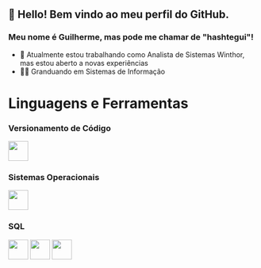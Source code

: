 ## 👋 Hello! Bem vindo ao meu perfil do GitHub.
### Meu nome é Guilherme, mas pode me chamar de "hashtegui"!


- 🔭 Atualmente estou trabalhando como Analista de Sistemas Winthor, mas estou aberto a novas experiências
- :man_student: Granduando em Sistemas de Informação

# Linguagens e Ferramentas
### Versionamento de Código
<img src="https://cdn.jsdelivr.net/gh/devicons/devicon/icons/git/git-original.svg" witdh=40 height=40/>

### Sistemas Operacionais
<img src="https://cdn.jsdelivr.net/gh/devicons/devicon/icons/linux/linux-original.svg" witdh=40 height=40/>

### SQL
<img src="https://cdn.jsdelivr.net/gh/devicons/devicon/icons/oracle/oracle-original.svg" witdh=40 height=40/>    <img src="https://cdn.jsdelivr.net/gh/devicons/devicon/icons/mysql/mysql-original-wordmark.svg" witdh=40 height=40 />    <img src="https://cdn.jsdelivr.net/gh/devicons/devicon/icons/postgresql/postgresql-original-wordmark.svg" witdh=40 height=40 />





